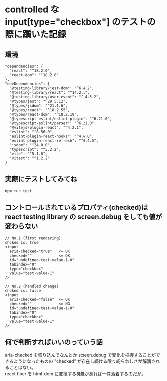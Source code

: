 # controlled な input\[type="checkbox"] のテストの際に躓いた記録

## 環境
```
"dependencies": {
  "react": "^18.2.0",
  "react-dom": "^18.2.0"
},
"devDependencies": {
  "@testing-library/jest-dom": "^6.4.2",
  "@testing-library/react": "^14.2.1",
  "@testing-library/user-event": "^14.5.2",
  "@types/jest": "^29.5.12",
  "@types/jsdom": "^21.1.6",
  "@types/react": "^18.2.55",
  "@types/react-dom": "^18.2.19",
  "@typescript-eslint/eslint-plugin": "^6.21.0",
  "@typescript-eslint/parser": "^6.21.0",
  "@vitejs/plugin-react": "^4.2.1",
  "eslint": "^8.56.0",
  "eslint-plugin-react-hooks": "^4.6.0",
  "eslint-plugin-react-refresh": "^0.4.5",
  "jsdom": "^24.0.0",
  "typescript": "^5.2.2",
  "vite": "^5.1.0",
  "vitest": "^1.2.2"
}
```

## 実際にテストしてみてね
```
npm run test
```

## コントロールされているプロパティ(checked)は react testing library の screen.debug をしても値が変わらない
```
// No.1 (first rendering)
chcked is: true
<input
  aria-checked="true"   <= OK
  checked=""            <= OK
  id="undefined-test-value-1-0"
  tabindex="0"
  type="checkbox"
  value="test-value-1"
/>

// No.2 (handled change)
chcked is: false
<input
  aria-checked="false"  <= OK
  checked=""            <= NG
  id="undefined-test-value-1-0"
  tabindex="0"
  type="checkbox"
  value="test-value-1"
/>

```

## 何で判断すればいいのっていう話
aria-checked を盛り込んでなんとか screen.debug で変化を把握することができるようになったものの "checked" が存在し続ける限り紛らわしさが解消されることはない。  
react fiber を html-dom に変換する機能があれば一件落着するのだが。
